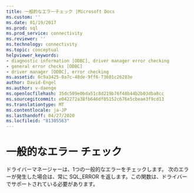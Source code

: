```yaml
---
title: 一般的なエラーチェック |Microsoft Docs
ms.custom: ''
ms.date: 01/19/2017
ms.prod: sql
ms.prod_service: connectivity
ms.reviewer: ''
ms.technology: connectivity
ms.topic: conceptual
helpviewer_keywords:
- diagnostic information [ODBC], driver manager error checking
- general error checks [ODBC]
- driver manager [ODBC], error checking
ms.assetid: 0c9a3425-0a7c-48de-9ff6-73601c26283e
author: David-Engel
ms.author: v-daenge
ms.openlocfilehash: 35dc509e0bda51c8d219b76f48b44b2b03dba8cc
ms.sourcegitcommit: e042272a38fb646df05152c676e5cbeae3f9cd13
ms.translationtype: MT
ms.contentlocale: ja-JP
ms.lasthandoff: 04/27/2020
ms.locfileid: "81305563"
---
```

# <a name="general-error-checks"></a>一般的なエラー チェック
ドライバーマネージャーは、1つの一般的なエラーをチェックします。 次のエラーが発生した場合は、常に SQL_ERROR を返します。この関数は、ドライバーでサポートされている必要があります。
